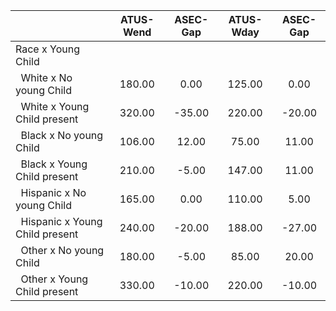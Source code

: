 
|                      |    ATUS-Wend |     ASEC-Gap |    ATUS-Wday |     ASEC-Gap |
| -------------------- | :----------: | :----------: | :----------: | :----------: |
| Race x Young Child   |              |              |              |              |
| &nbsp;&nbsp;White x No young Child |       180.00 |         0.00 |       125.00 |         0.00 |
| &nbsp;&nbsp;White x Young Child present |       320.00 |       -35.00 |       220.00 |       -20.00 |
| &nbsp;&nbsp;Black x No young Child |       106.00 |        12.00 |        75.00 |        11.00 |
| &nbsp;&nbsp;Black x Young Child present |       210.00 |        -5.00 |       147.00 |        11.00 |
| &nbsp;&nbsp;Hispanic x No young Child |       165.00 |         0.00 |       110.00 |         5.00 |
| &nbsp;&nbsp;Hispanic x Young Child present |       240.00 |       -20.00 |       188.00 |       -27.00 |
| &nbsp;&nbsp;Other x No young Child |       180.00 |        -5.00 |        85.00 |        20.00 |
| &nbsp;&nbsp;Other x Young Child present |       330.00 |       -10.00 |       220.00 |       -10.00 |

